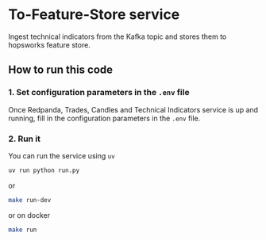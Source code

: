# To-Feature-Store service

Ingest technical indicators from the Kafka topic and stores them to hopsworks feature store.

## How to run this code

### 1. Set configuration parameters in the `.env` file
Once Redpanda, Trades, Candles and Technical Indicators service is up and running, fill in the configuration parameters in the `.env` file.

### 2. Run it
You can run the service using `uv`
```bash
uv run python run.py
```
or
```bash
make run-dev
```
or on docker
```bash
make run
```
